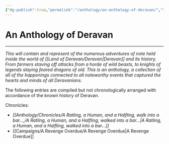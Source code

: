 ```yaml
---
{"dg-publish":true,"permalink":"/anthology/an-anthology-of-deravan/","tags":["gardenEntry"],"dgShowInlineTitle":true}
---
```


# An Anthology of Deravan
-----------------------------------------



*This will contain and represent of the numerous adventures of note held inside the world of [[Land of Deravan/Deravan\|Deravan]] and its history. From farmers staving off attacks from a horde of wild beasts, to knights of legends slaying feared dragons of old. This is an anthology, a collection of all of the happenings connected to all noteworthy events that captured the hearts and minds of all Deravanians.*

The following entries are compiled but not chronologically arranged with accordance of the known history of Deravan. 

Chronicles: 

 - *[[Anthology/Chronicles/A Ratling, a Human, and a Halfling, walk into a bar...,/A Ratling, a Human, and a Halfling, walked into a bar...\|A Ratling, a Human, and a Halfling, walked into a bar...]]*
 - [[Campaigns/A Revenge Overdue/A Revenge Overdue\|A Revenge Overdue]]



